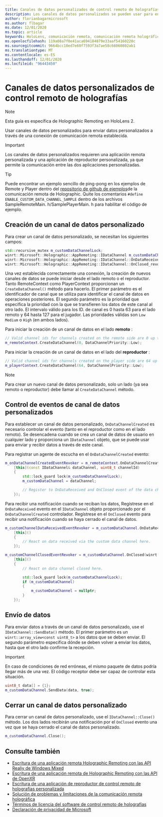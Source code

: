 ```yaml
---
title: Canales de datos personalizados de control remoto de holografías
description: Los canales de datos personalizados se pueden usar para enviar datos de usuario a través de la conexión de Holographic Remoting ya establecida.
author: florianbagarmicrosoft
ms.author: flbagar
ms.date: 12/01/2020
ms.topic: article
keywords: HoloLens, comunicación remota, comunicación remota holográfica, auriculares de realidad mixta, auriculares de realidad mixta de Windows, auriculares de realidad virtual, canales de datos
ms.openlocfilehash: 119a08a7f0e41aca694184879e33aaf54160220c
ms.sourcegitcommit: 9664bcc10ed7e60f7593f3a7ae58c66060802ab1
ms.translationtype: MT
ms.contentlocale: es-ES
ms.lasthandoff: 12/01/2020
ms.locfileid: "96443450"
---
```

# <a name="custom-holographic-remoting-data-channels"></a>Canales de datos personalizados de control remoto de holografías

>[!NOTE]
>Esta guía es específica de Holographic Remoting en HoloLens 2.

Usar canales de datos personalizados para enviar datos personalizados a través de una conexión de comunicación remota establecida.

>[!IMPORTANT]
>Los canales de datos personalizados requieren una aplicación remota personalizada y una aplicación de reproductor personalizada, ya que permite la comunicación entre las dos aplicaciones personalizadas.

>[!TIP]
>Puede encontrar un ejemplo sencillo de ping-pong en los ejemplos de Remote y Player dentro del [repositorio de github de ejemplos](https://github.com/microsoft/MixedReality-HolographicRemoting-Samples)de la comunicación remota de Holographic. Quite los comentarios ```#define ENABLE_CUSTOM_DATA_CHANNEL_SAMPLE``` dentro de los archivos SampleRemoteMain. h/SamplePlayerMain. h para habilitar el código de ejemplo.


## <a name="create-a-custom-data-channel"></a>Creación de un canal de datos personalizado


Para crear un canal de datos personalizado, se necesitan los siguientes campos:
```cpp
std::recursive_mutex m_customDataChannelLock;
winrt::Microsoft::Holographic::AppRemoting::IDataChannel m_customDataChannel = nullptr;
winrt::Microsoft::Holographic::AppRemoting::IDataChannel::OnDataReceived_revoker m_customChannelDataReceivedEventRevoker;
winrt::Microsoft::Holographic::AppRemoting::IDataChannel::OnClosed_revoker m_customChannelClosedEventRevoker;
```

Una vez establecida correctamente una conexión, la creación de nuevos canales de datos se puede iniciar desde el lado remoto o el reproductor. Tanto RemoteContext como PlayerContext proporcionan un ```CreateDataChannel()``` método para hacerlo. El primer parámetro es el identificador de canal que se utiliza para identificar el canal de datos en operaciones posteriores. El segundo parámetro es la prioridad que especifica la prioridad con la que se transfieren los datos de este canal al otro lado. El intervalo válido para los ID. de canal es 0 hasta 63 para el lado remoto y 64 hasta 127 para el jugador. Las prioridades válidas son ```Low``` ```Medium``` o ```High``` (en ambos lados).

Para iniciar la creación de un canal de datos en el lado **remoto** :
```cpp
// Valid channel ids for channels created on the remote side are 0 up to and including 63
m_remoteContext.CreateDataChannel(0, DataChannelPriority::Low);
```

Para iniciar la creación de un canal de datos en el lado del **reproductor** :
```cpp
// Valid channel ids for channels created on the player side are 64 up to and including 127
m_playerContext.CreateDataChannel(64, DataChannelPriority::Low);
```

>[!NOTE]
>Para crear un nuevo canal de datos personalizado, solo un lado (ya sea remoto o reproductor) debe llamar al ```CreateDataChannel``` método.

## <a name="handling-custom-data-channel-events"></a>Control de eventos de canal de datos personalizados

Para establecer un canal de datos personalizado, ```OnDataChannelCreated``` es necesario controlar el evento (tanto en el reproductor como en el lado remoto). Se desencadena cuando se crea un canal de datos de usuario en cualquier lado y proporciona un ```IDataChannel``` objeto, que se puede usar para enviar y recibir datos a través de este canal.

Para registrar un agente de escucha en el ```OnDataChannelCreated``` evento:
```cpp
m_onDataChannelCreatedEventRevoker = m_remoteContext.OnDataChannelCreated(winrt::auto_revoke,
    [this](const IDataChannel& dataChannel, uint8_t channelId)
    {
        std::lock_guard lock(m_customDataChannelLock);
        m_customDataChannel = dataChannel;

        // Register to OnDataReceived and OnClosed event of the data channel here, see below...
    });
```

Para recibir una notificación cuando se reciban los datos, Regístrese en el ```OnDataReceived``` evento en el ```IDataChannel``` objeto proporcionado por el ```OnDataChannelCreated``` controlador. Regístrese en el ```OnClosed``` evento para recibir una notificación cuando se haya cerrado el canal de datos.

```cpp
m_customChannelDataReceivedEventRevoker = m_customDataChannel.OnDataReceived(winrt::auto_revoke, 
    [this]()
    {
        // React on data received via the custom data channel here.
    });

m_customChannelClosedEventRevoker = m_customDataChannel.OnClosed(winrt::auto_revoke,
    [this]()
    {
        // React on data channel closed here.

        std::lock_guard lock(m_customDataChannelLock);
        if (m_customDataChannel)
        {
            m_customDataChannel = nullptr;
        }
    });
```

## <a name="sending-data"></a>Envío de datos

Para enviar datos a través de un canal de datos personalizado, use el ```IDataChannel::SendData()``` método. El primer parámetro es un ```winrt::array_view<const uint8_t>``` a los datos que se deben enviar. El segundo parámetro especifica dónde se deben volver a enviar los datos, hasta que el otro lado confirme la recepción. 

>[!IMPORTANT]
>En caso de condiciones de red erróneas, el mismo paquete de datos podría llegar más de una vez. El código receptor debe ser capaz de controlar esta situación.

```cpp
uint8_t data[] = {1};
m_customDataChannel.SendData(data, true);
```

## <a name="closing-a-custom-data-channel"></a>Cerrar un canal de datos personalizado

Para cerrar un canal de datos personalizado, use el ```IDataChannel::Close()``` método. Los dos lados recibirán una notificación por el ```OnClosed``` evento una vez que se haya cerrado el canal de datos personalizado.

```cpp
m_customDataChannel.Close();
```

## <a name="see-also"></a>Consulte también
* [Escritura de una aplicación remota Holographic Remoting con las API Realiy de Windows Mixed](holographic-remoting-create-remote-wmr.md)
* [Escritura de una aplicación remota de Holographic Remoting con las API de OpenXR](holographic-remoting-create-remote-openxr.md)
* [Escritura de una aplicación de reproductor de control remoto de holografías personalizada](holographic-remoting-create-player.md)
* [Solución de problemas y limitaciones de la comunicación remota holográfica](holographic-remoting-troubleshooting.md)
* [Términos de licencia del software de control remoto de holografías](https://docs.microsoft.com//legal/mixed-reality/microsoft-holographic-remoting-software-license-terms)
* [Declaración de privacidad de Microsoft](https://go.microsoft.com/fwlink/?LinkId=521839)
